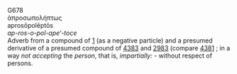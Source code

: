 <body>
  <p>G678<br>  ἀπροσωπολήπτως  <br> aprosōpolēptōs  <br><i>ap-ros-o-pol-ape‘-toce </i><br>Adverb from a compound of <a href="g0001.htm">1</a> (as a negative particle) and a presumed derivative of a presumed compound of <a href="g4383.htm">4383</a> and <a href="g2983.htm">2983</a> (compare <a href="g4381.htm">4381</a> ; in a way <i>not</i> <i>accepting</i> the <i>person</i>, that is, <i>impartially:</i> - without respect of persons.<br></p>
 </body>